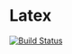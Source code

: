 # Latex

[![Build Status](https://travis-ci.org/rened/Latex.jl.svg?branch=master)](https://travis-ci.org/rened/Latex.jl)
